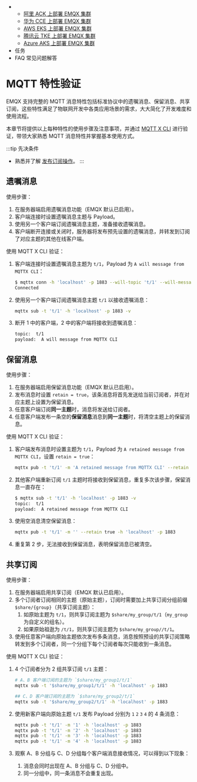 - - [阿里 ACK 上部署 EMQX 集群](https://docs.emqx.com/zh/emqx-operator/latest/deployment/aliyun-ack-deployment.html)
  - [华为 CCE 上部署 EMQX 集群](https://docs.emqx.com/zh/emqx-operator/latest/deployment/cce-deployment.html)
  - [AWS EKS 上部署 EMQX 集群](https://docs.emqx.com/zh/emqx-operator/latest/deployment/aws-eks-deployment.html)
  - [腾讯云 TKE 上部署 EMQX 集群](https://docs.emqx.com/zh/emqx-operator/latest/deployment/tencent-tke-deployment.html)
  - [Azure AKS 上部署 EMQX 集群](https://docs.emqx.com/zh/emqx-operator/latest/deployment/azure-deployment.html)
- 任务
- FAQ 常见问题解答

# MQTT 特性验证

EMQX 支持完整的 MQTT 消息特性包括标准协议中的遗嘱消息、保留消息、共享订阅，这些特性满足了物联网开发中各类应用场景的需求，大大简化了开发难度和使用流程。

本章节将提供以上每种特性的使用步骤及注意事项，并通过 [MQTT X CLI](https://mqttx.app/zh/cli) 进行验证，带领大家熟悉 MQTT 消息特性并掌握基本使用方式。

:::tip 先决条件

- 熟悉并了解 [发布订阅操作](./mqtt-publish-and-subscribe.md)。
:::

## 遗嘱消息

使用步骤：

1. 在服务器端启用遗嘱消息功能（EMQX 默认已启用）。
2. 客户端连接时设置遗嘱消息主题与 Payload。
3. 使用另一个客户端订阅遗嘱消息主题，准备接收遗嘱消息。
4. 客户端断开连接或关闭时，服务器将发布预先设置的遗嘱消息，并转发到订阅了对应主题的其他在线客户端。

使用 MQTT X CLI 验证：

1. 客户端连接时设置遗嘱消息主题为 `t/1`，Payload 为 `A will message from MQTTX CLI`：

    ```bash
    $ mqttx conn -h 'localhost' -p 1883 --will-topic 't/1' --will-message 'A will message from MQTTX CLI'
    Connected
    ```

2. 使用另一个客户端订阅遗嘱消息主题 `t/1` 以接收遗嘱消息：

    ```bash
    mqttx sub -t 't/1' -h 'localhost' -p 1883 -v
    ```

1. 断开 1 中的客户端，2 中的客户端将接收到遗嘱消息：

    ```bash
    topic:  t/1
    payload:  A will message from MQTTX CLI
    ```

## 保留消息

使用步骤：

1. 在服务器端启用保留消息功能（EMQX 默认已启用）。
2. 发布消息时设置 `retain = true`，该条消息将首先发送给当前订阅者，并在对应主题上设置为保留消息。
3. 任意客户端订阅**同一主题**时，消息将发送给订阅者。
4. 任意客户端发布一条空的**保留消息**消息到**同一主题**时，将清空主题上的保留消息。

使用 MQTT X CLI 验证：

1. 客户端发布消息时设置主题为 `t/1`，Payload 为 `A retained message from MQTTX CLI`，设置 `retain = true`：

    ```bash
    mqttx pub -t 't/1' -m 'A retained message from MQTTX CLI' --retain true -h 'localhost' -p 1883
    ```

2. 其他客户端重新订阅 `t/1` 主题时将接收到保留消息，重复多次该步骤，保留消息一直存在：

    ```bash
    $ mqttx sub -t 't/1' -h 'localhost' -p 1883 -v
    topic:  t/1
    payload:  A retained message from MQTTX CLI
    ```

3. 使用空消息清空保留消息：

    ```bash
    mqttx pub -t 't/1' -m '' --retain true -h 'localhost' -p 1883
    ```

4. 重复第 2 步，无法接收到保留消息，表明保留消息已被清空。

## 共享订阅

使用步骤：

1. 在服务器端启用共享订阅（EMQX 默认已启用）。
2. 多个订阅者订阅相同的主题（原始主题），订阅时需要加上共享订阅分组前缀 `$share/{group}`（共享订阅主题）：
   1. 如原始主题为 `t/1`，则共享订阅主题为 `$share/my_group/t/1`（`my_group` 为自定义的组名）。
   2. 如果原始祖逖为 `/t/1`，则共享订阅主题为 `$share/my_group//t/1`。
3. 使用任意客户端向原始主题依次发布多条消息，消息按照预设的共享订阅策略转发到多个订阅者，同一个分组下每个订阅者每次只能收到一条消息。

使用 MQTT X CLI 验证：

1. 4 个订阅者分为 2 组共享订阅 `t/1` 主题：

    ```bash
    # A、B 客户端订阅的主题为 `$share/my_group1/t/1`
    mqttx sub -t '$share/my_group1/t/1' -h 'localhost' -p 1883

    ## C、D 客户端订阅的主题为 `$share/my_group2/t/1`
    mqttx sub -t '$share/my_group2/t/1' -h 'localhost' -p 1883
    ```

2. 使用新客户端向原始主题 `t/1` 发布 Payload 分别为 `1` `2` `3` `4` 的 4 条消息：

    ```bash
    mqttx pub -t 't/1' -m '1' -h 'localhost' -p 1883
    mqttx pub -t 't/1' -m '2' -h 'localhost' -p 1883
    mqttx pub -t 't/1' -m '3' -h 'localhost' -p 1883
    mqttx pub -t 't/1' -m '4' -h 'localhost' -p 1883
    ```

3. 观察 A、B 分组与 C、D 分组每个客户端消息接收情况，可以得到以下现象：
   1. 消息会同时出现在 A、B 分组与 C、D 分组中。
   2. 同一分组中，同一条消息不会重复出现。
